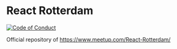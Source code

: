 # React Rotterdam

[![Code of Conduct](https://img.shields.io/badge/code%20of-conduct-ff69b4.svg?style=flat-square)](https://github.com/reactrotterdam/meetup/blob/master/CODE_OF_CONDUCT.md)

Official repository of https://www.meetup.com/React-Rotterdam/
